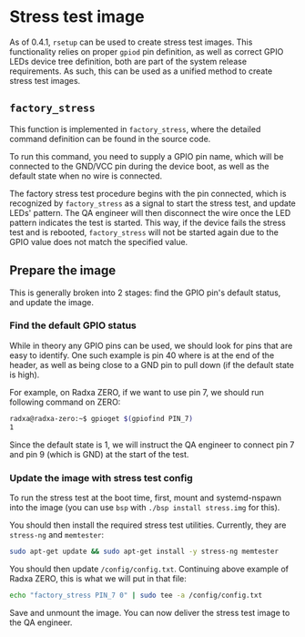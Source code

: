 # Stress test image

As of 0.4.1, `rsetup` can be used to create stress test images. This functionality
relies on proper `gpiod` pin definition, as well as correct GPIO LEDs device tree
definition, both are part of the system release requirements. As such, this can
be used as a unified method to create stress test images.

## `factory_stress`

This function is implemented in `factory_stress`, where the detailed command
definition can be found in the source code.

To run this command, you need to supply a GPIO pin name, which will be connected
to the GND/VCC pin during the device boot, as well as the default state when no
wire is connected.

The factory stress test procedure begins with the pin connected, which is recognized
by `factory_stress` as a signal to start the stress test, and update LEDs' pattern.
The QA engineer will then disconnect the wire once the LED pattern indicates the
test is started. This way, if the device fails the stress test and is rebooted,
`factory_stress` will not be started again due to the GPIO value does not match
the specified value.

## Prepare the image

This is generally broken into 2 stages: find the GPIO pin's default status, and
update the image.

### Find the default GPIO status

While in theory any GPIO pins can be used, we should look for pins that are easy
to identify. One such example is pin 40 where is at the end of the header, as well
as being close to a GND pin to pull down (if the default state is high).

For example, on Radxa ZERO, if we want to use pin 7, we should run following command
on ZERO:

```bash
radxa@radxa-zero:~$ gpioget $(gpiofind PIN_7)
1
```

Since the default state is 1, we will instruct the QA engineer to connect pin 7
and pin 9 (which is GND) at the start of the test.

### Update the image with stress test config

To run the stress test at the boot time, first, mount and systemd-nspawn into the
image (you can use `bsp` with `./bsp install stress.img` for this).

You should then install the required stress test utilities. Currently, they are
`stress-ng` and `memtester`:

```bash
sudo apt-get update && sudo apt-get install -y stress-ng memtester
```

You should then update `/config/config.txt`. Continuing above example of Radxa
ZERO, this is what we will put in that file:

```bash
echo "factory_stress PIN_7 0" | sudo tee -a /config/config.txt
```

Save and unmount the image. You can now deliver the stress test image to the QA
engineer.
